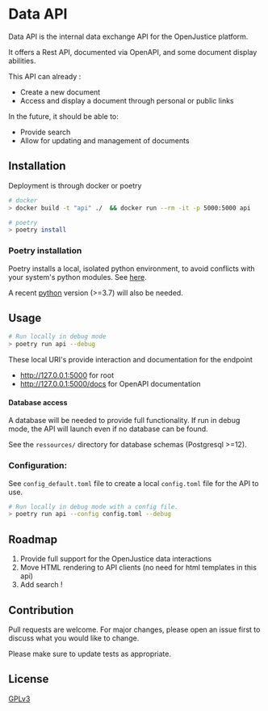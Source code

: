 # Data API
Data API is the internal data exchange API for the OpenJustice platform.

It offers a Rest API, documented via OpenAPI, and some document display abilities.

This API can already :
- Create a new document
- Access and display a document through personal or public links

In the future, it should be able to:
- Provide search
- Allow for updating and management of documents

## Installation
Deployment is through docker or poetry

```bash
# docker
> docker build -t "api" ./  && docker run --rm -it -p 5000:5000 api

# poetry
> poetry install
```

### Poetry installation
Poetry installs a local, isolated python environment, to avoid conflicts with your system's python modules. See [here](https://python-poetry.org/docs/).

A recent [python](https://www.python.org/downloads/) version (>=3.7) will also be needed.

## Usage
```bash
# Run locally in debug mode
> poetry run api --debug

```

These local URI's provide interaction and documentation for the endpoint

* http://127.0.0.1:5000 for root
* http://127.0.0.1:5000/docs for OpenAPI documentation

#### Database access
A database will be needed to provide full functionality. If run in debug mode, the API will
launch even if no database can be found.

See the  `ressources/` directory for database schemas (Postgresql >=12).

### Configuration:
See `config_default.toml` file to create a local `config.toml` file for the API to use.

```bash
# Run locally in debug mode with a config file.
> poetry run api --config config.toml --debug
```

## Roadmap
1. Provide full support for the OpenJustice data interactions
2. Move HTML rendering to API clients (no need for html templates in this api)
3. Add search !


## Contribution
Pull requests are welcome. For major changes, please open an issue first to discuss what you would like to change.

Please make sure to update tests as appropriate.

## License
[GPLv3](https://www.gnu.org/licenses/gpl-3.0.fr.html)
